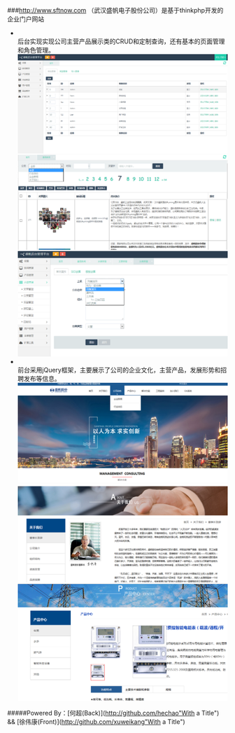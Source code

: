 ###http://www.sftnow.com （武汉盛帆电子股份公司）是基于thinkphp开发的企业门户网站
<br>
* <br>后台实现实现公司主营产品展示类的CRUD和定制查询，还有基本的页面管理和角色管理。<br>
![](back1.png "Title")<br>![](back2.png "Title")<br>![](back3.png "Title")<br>
* <br>前台采用jQuery框架，主要展示了公司的企业文化，主营产品，发展形势和招聘发布等信息。<br>
![](font1.png "Title")<br>![](font2.png "Title")<br>![](font3.png "Title")<br>


#####Powered By：[何超(Back)](http://github.com/hechao"With a Title")  && [徐伟康(Front)](http://github.com/xuweikang"With a Title")


